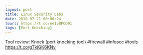 ```yaml
---
layout: post
title: Linux Security Labs
date: 2018-07-21 00:00:24
tourl: https://t.co/ee1vBPOO91
tags: [Port Knocking]
---
```

Tool review: Knock (port knocking tool) #firewall #infosec #tools https://t.co/gTkjGK6KNv